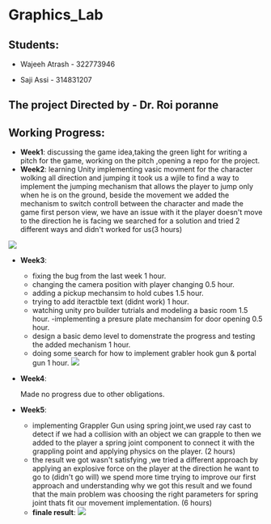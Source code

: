 # Graphics_Lab
## Students:

 - Wajeeh Atrash - 322773946
 
 - Saji Assi - 314831207
## The project Directed by - **Dr. Roi poranne**
## Working Progress:
- **Week1**: discussing the game idea,taking the green light for writing a pitch for the game, working on the pitch ,opening a repo for the project.
- **Week2**: learning Unity implementing vasic movment for the character wolking all direction and jumping it took us a wjile to find a way to implement the jumping mechanism that allows the player to jump only when he is on the ground, beside the movement we added the mechanism to switch controll between the character and made the game first person view, we have an issue with it the player doesn't move to the direction he is facing we searched for a solution and tried 2 different ways and didn't worked for us(3 hours)

![](week2.gif)

- **Week3**:

	- fixing the bug from the last week 1 hour.
	- changing the camera position with player changing 0.5 hour.
	- adding a pickup mechansim to hold cubes 1.5 hour.
	- trying to add iteractble text (didnt work) 1 hour.
	- watching unity pro builder tutrials and modeling a basic room 1.5 hour.
	-implementing a presure plate mechansim for door opening 0.5 hour.
	- design a basic demo level to domenstrate the progress and testing the added mechanism 1 hour.
	- doing some search for how to implement grabler hook gun & portal gun 1 hour.
	![](week3.gif)

- **Week4**:

	Made no progress due to other obligations.
- **Week5**:

	- implementing Grappler Gun using spring joint,we used ray cast to detect if we had a collision with an object we can grapple to then we added to the player a spring joint component to connect it with the grappling point and applying physics on the player. (2 hours)
	- the result we got wasn't satisfying ,we tried a different approach by applying an explosive force on the player at the direction he want to go to (didn't go will) we spend more time trying to improve our first approach and understanding why we got this result and we found that the main problem was choosing the right parameters for spring joint thats fit our movement implementation. (6 hours)
	- **finale result**:
	![](week5.gif)
